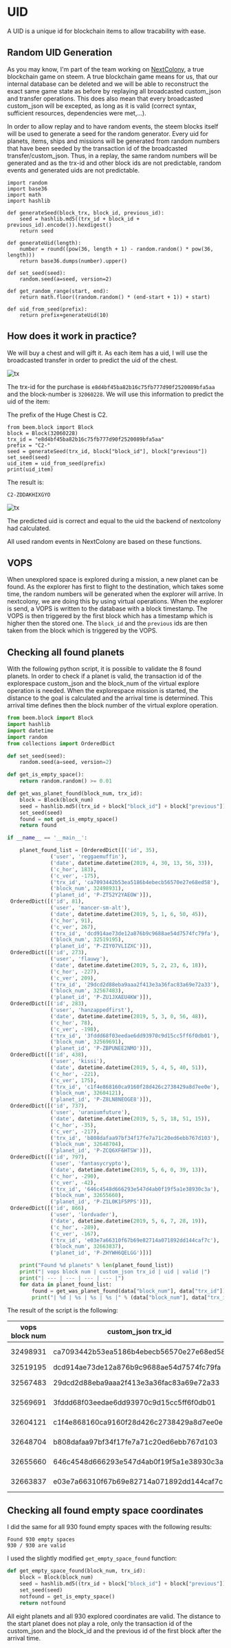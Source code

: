 # UID

A UID is a unique id for blockchain items to allow tracability with ease.

## Random UID Generation

As you may know, I'm part of the team working on [NextColony](https://nexctcolony.io), a true blockchain game on steem. A true blockchain game means for us, that our internal database can be deleted and we will be able to reconstruct the exact same game state as before by replaying all broadcasted custom_json and transfer operations. This does also mean that every broadcasted custom_json will be excepted, as long as it is valid (correct syntax, sufficient resources, dependencies were met,...).

In order to allow replay and to have random events, the steem blocks itself will be used to generate a seed for the random generator. Every uid for planets, items, ships and missions will be generated from random numbers that have been seeded by the transaction id of the broadcasted transfer/custom_json. Thus, in a replay, the same random numbers will be generated and as the trx-id and other block ids are not predictable, random events and generated uids are not predictable.

```
import random
import base36
import math
import hashlib

def generateSeed(block_trx, block_id, previous_id):
    seed = hashlib.md5((trx_id + block_id + previous_id).encode()).hexdigest()
    return seed

def generateUid(length):
    number = round((pow(36, length + 1) - random.random() * pow(36, length)))
    return base36.dumps(number).upper()

def set_seed(seed):
    random.seed(a=seed, version=2)

def get_random_range(start, end):
    return math.floor((random.random() * (end-start + 1)) + start)

def uid_from_seed(prefix):
    return prefix+generateUid(10)
```

## How does it work in practice?

We will buy a chest and will gift it. As each item has a uid, I will use the broadcasted transfer in order to predict the uid of the chest.

![tx](./assets/uid-tx.png)

The trx-id for the purchase is `e8d4bf45ba82b16c75fb777d90f2520089bfa5aa` and the block-number is `32060228`. We will use this information to predict the uid of the item:

The prefix of the Huge Chest is C2.

```
from beem.block import Block
block = Block(32060228)
trx_id = "e8d4bf45ba82b16c75fb777d90f2520089bfa5aa"
prefix = "C2-"
seed = generateSeed(trx_id, block["block_id"], block["previous"])
set_seed(seed)
uid_item = uid_from_seed(prefix)
print(uid_item)
```

The result is:

`C2-ZDDAKHIXGYO`

![tx](./assets/uid-generated.png)

The predicted uid is correct and equal to the uid the backend of nextcolony had calculated.

All used random events in NextColony are based on these functions.

## VOPS

When unexplored space is explored during a mission, a new planet can be found. As the explorer has first to flight to the destination, which takes some time, the random numbers will be generated when the explorer will arrive. In nextcolony, we are doing this by using virtual operations. When the explorer is send, a VOPS is written to the database with a block timestamp. The VOPS is then triggered by the first block which has a timestamp which is higher then the stored one. The `block_id` and the `previous` ids are then taken from the block which is triggered by the VOPS.

## Checking all found planets

With the following python script, it is possible to validate the 8 found planets. In order to check if a planet is valid, the transaction id of the explorespace custom_json and the block_num of the virtual explore operation is needed. When the explorespace mission is started, the distance to the goal is calculated and the arrival time is determined. This arrival time defines then the block number of the virtual explore operation.

```python
from beem.block import Block
import hashlib
import datetime
import random
from collections import OrderedDict

def set_seed(seed):
    random.seed(a=seed, version=2)

def get_is_empty_space():
    return random.random() >= 0.01

def get_was_planet_found(block_num, trx_id):
    block = Block(block_num)
    seed = hashlib.md5((trx_id + block["block_id"] + block["previous"]).encode()).hexdigest()
    set_seed(seed)
    found = not get_is_empty_space()
    return found

if __name__ == '__main__':

    planet_found_list = [OrderedDict([('id', 35),
              ('user', 'reggaemuffin'),
              ('date', datetime.datetime(2019, 4, 30, 13, 56, 33)),
              ('c_hor', 183),
              ('c_ver', -175),
              ('trx_id', 'ca7093442b53ea5186b4ebecb56570e27e68ed58'),
              ('block_num', 32498931),
              ('planet_id', 'P-ZT52Y2YAEOW')]),
 OrderedDict([('id', 81),
              ('user', 'mancer-sm-alt'),
              ('date', datetime.datetime(2019, 5, 1, 6, 50, 45)),
              ('c_hor', 91),
              ('c_ver', 267),
              ('trx_id', 'dcd914ae73de12a876b9c9688ae54d7574fc79fa'),
              ('block_num', 32519195),
              ('planet_id', 'P-ZIY07VLIZXC')]),
 OrderedDict([('id', 273),
              ('user', 'flauwy'),
              ('date', datetime.datetime(2019, 5, 2, 23, 6, 18)),
              ('c_hor', -227),
              ('c_ver', 209),
              ('trx_id', '29dcd2d88eba9aaa2f413e3a36fac83a69e72a33'),
              ('block_num', 32567483),
              ('planet_id', 'P-ZU1JXAEU4KW')]),
 OrderedDict([('id', 283),
              ('user', 'hanzappedfirst'),
              ('date', datetime.datetime(2019, 5, 3, 0, 56, 48)),
              ('c_hor', 78),
              ('c_ver', -198),
              ('trx_id', '3fddd68f03eedae6dd93970c9d15cc5ff6f0db01'),
              ('block_num', 32569691),
              ('planet_id', 'P-ZBPUNEE2NMO')]),
 OrderedDict([('id', 438),
              ('user', 'kissi'),
              ('date', datetime.datetime(2019, 5, 4, 5, 40, 51)),
              ('c_hor', -221),
              ('c_ver', 175),
              ('trx_id', 'c1f4e868160ca9160f28d426c2738429a8d7ee0e'),
              ('block_num', 32604121),
              ('planet_id', 'P-Z8LN8NEOGE8')]),
 OrderedDict([('id', 737),
              ('user', 'uraniumfuture'),
              ('date', datetime.datetime(2019, 5, 5, 18, 51, 15)),
              ('c_hor', -35),
              ('c_ver', -217),
              ('trx_id', 'b808dafaa97bf34f17fe7a71c20ed6ebb767d103'),
              ('block_num', 32648704),
              ('planet_id', 'P-ZCQ6XF6HTSW')]),
 OrderedDict([('id', 797),
              ('user', 'fantasycrypto'),
              ('date', datetime.datetime(2019, 5, 6, 0, 39, 13)),
              ('c_hor', -290),
              ('c_ver', -42),
              ('trx_id', '646c4548d666293e547d4ab0f19f5a1e38930c3a'),
              ('block_num', 32655660),
              ('planet_id', 'P-Z1L0K1F5PPS')]),
 OrderedDict([('id', 866),
              ('user', 'lordvader'),
              ('date', datetime.datetime(2019, 5, 6, 7, 28, 19)),
              ('c_hor', -289),
              ('c_ver', -167),
              ('trx_id', 'e03e7a66310f67b69e82714a071892dd144caf7c'),
              ('block_num', 32663837),
              ('planet_id', 'P-ZHYWH6QELGG')])]

    print("Found %d planets" % len(planet_found_list))
    print("| vops block num | custom_json trx_id | uid | valid |")
    print("| --- | --- | --- | --- |")
    for data in planet_found_list:
        found = get_was_planet_found(data["block_num"], data["trx_id"])
        print("| %d | %s | %s | %s |" % (data["block_num"], data["trx_id"], data["planet_id"], str(found)))
```

The result of the script is the following:

| vops block num | custom_json trx_id                       | uid           | valid |
| -------------- | ---------------------------------------- | ------------- | ----- |
| 32498931       | ca7093442b53ea5186b4ebecb56570e27e68ed58 | P-ZT52Y2YAEOW | True  |
| 32519195       | dcd914ae73de12a876b9c9688ae54d7574fc79fa | P-ZIY07VLIZXC | True  |
| 32567483       | 29dcd2d88eba9aaa2f413e3a36fac83a69e72a33 | P-ZU1JXAEU4KW | True  |
| 32569691       | 3fddd68f03eedae6dd93970c9d15cc5ff6f0db01 | P-ZBPUNEE2NMO | True  |
| 32604121       | c1f4e868160ca9160f28d426c2738429a8d7ee0e | P-Z8LN8NEOGE8 | True  |
| 32648704       | b808dafaa97bf34f17fe7a71c20ed6ebb767d103 | P-ZCQ6XF6HTSW | True  |
| 32655660       | 646c4548d666293e547d4ab0f19f5a1e38930c3a | P-Z1L0K1F5PPS | True  |
| 32663837       | e03e7a66310f67b69e82714a071892dd144caf7c | P-ZHYWH6QELGG | True  |


## Checking all found empty space coordinates

I did the same for all 930 found empty spaces with the following results:

```
Found 930 empty spaces
930 / 930 are valid
```

I used the slightly modified `get_empty_space_found` function:

```python
def get_empty_space_found(block_num, trx_id):
    block = Block(block_num)
    seed = hashlib.md5((trx_id + block["block_id"] + block["previous"]).encode()).hexdigest()     
    set_seed(seed)        
    notfound = get_is_empty_space()    
    return notfound
```

All eight planets and all 930 explored coordinates are valid. The distance to the start planet does not play a role, only the transaction id of the custom_json and the block_id and the previous id of the first block after the arrival time.
